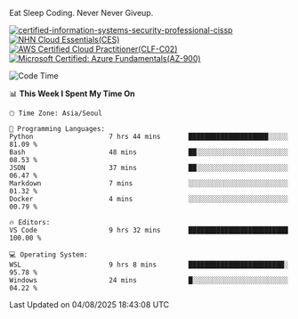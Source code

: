 Eat Sleep Coding.
Never Never Giveup.

[![certified-information-systems-security-professional-cissp](https://github.com/user-attachments/assets/d259884f-7f9a-4d80-a663-6968ead7464a)](https://www.credly.com/badges/f394a010-85a0-450b-9136-8043af01d71c/public_url)
[![NHN Cloud Essentials(CES)](https://github.com/user-attachments/assets/f405dcae-c923-424d-927f-e993bac10fa9)](https://www.nhncloud.com/kr/edu/certification/search)
[![AWS Certified Cloud Practitioner(CLF-C02)](https://github.com/user-attachments/assets/5199a6f5-42d5-4e70-b493-16c3fd42e691)](https://www.credly.com/badges/235e2b66-a782-4a21-ac77-ac4e42037113)
[![Microsoft Certified: Azure Fundamentals(AZ-900)](https://github.com/user-attachments/assets/7eb23f86-6311-42f9-83ab-166a25656710)](https://learn.microsoft.com/en-us/users/tiaz0128/credentials/ca6706271c8233ef)

<!--START_SECTION:waka-->
![Code Time](http://img.shields.io/badge/Code%20Time-4%2C323%20hrs%2045%20mins-blue)

📊 **This Week I Spent My Time On** 

```text
🕑︎ Time Zone: Asia/Seoul

💬 Programming Languages: 
Python                   7 hrs 44 mins       ████████████████████░░░░░   81.09 % 
Bash                     48 mins             ██░░░░░░░░░░░░░░░░░░░░░░░   08.53 % 
JSON                     37 mins             ██░░░░░░░░░░░░░░░░░░░░░░░   06.47 % 
Markdown                 7 mins              ░░░░░░░░░░░░░░░░░░░░░░░░░   01.32 % 
Docker                   4 mins              ░░░░░░░░░░░░░░░░░░░░░░░░░   00.79 % 

🔥 Editors: 
VS Code                  9 hrs 32 mins       █████████████████████████   100.00 % 

💻 Operating System: 
WSL                      9 hrs 8 mins        ████████████████████████░   95.78 % 
Windows                  24 mins             █░░░░░░░░░░░░░░░░░░░░░░░░   04.22 % 
```


 Last Updated on 04/08/2025 18:43:08 UTC
<!--END_SECTION:waka-->
